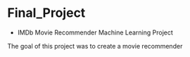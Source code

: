# Final_Project

* IMDb Movie Recommender Machine Learning Project

The goal of this project was to create a movie recommender